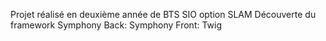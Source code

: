 Projet réalisé en deuxième année de BTS SIO option SLAM
Découverte du framework Symphony
Back: Symphony
Front: Twig
